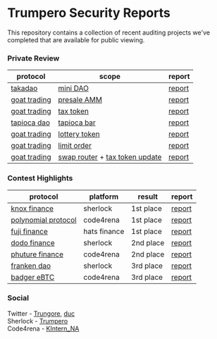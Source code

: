 # Trumpero Security Reports

This repository contains a collection of recent auditing projects we've completed that are available for public viewing.

### Private Review 

| protocol | scope | report |
| ---- | ---- | ---------|
| [takadao](https://takadao.io/) | [mini DAO](https://github.com/TakafulDAO/takaturn/commit/6bb7a13ecb08aed08811239b963fac90b44e6ada) | [report](/private/takadao_2023_04_30.md)
| [goat trading](https://www.goat.trading/) | [presale AMM](https://github.com/inedibleX/goat-trading/tree/b3349556530a49971d5ab5499691381ea384cb8e) | [report](/private/goat-trading_2024_03_08.md)
| [goat trading](https://www.goat.trading/) | [tax token](https://github.com/inedibleX/goat-trading/tree/f60757d19fcc98e21bb075e9c790b473ce5a5326) | [report](/private/goat-trading_2024_04_16.md)
| [tapioca dao](https://www.tapioca.xyz/) | [tapioca bar](https://github.com/Tapioca-DAO/Tapioca-bar/tree/71558e5a830a194c72ef4a9ef10a0f0997a3851e/contracts) | [report](/private/tapioca-dao_2024_05_15.md)
| [goat trading](https://www.goat.trading/) | [lottery token](https://github.com/inedibleX/goat-trading/commit/0b847c1e66410f7ec9f2317766cc639049217195) | [report](/private/goat-trading_2024_06_05.md)
| [goat trading](https://www.goat.trading/) | [limit order](https://github.com/inedibleX/goat-trading-dojo/commit/a73f8a245c5dd534db0d50de63921ac9fc962069) | [report](/private/goat-trading-dojo_2024_08_09.md)
| [goat trading](https://www.goat.trading/) | [swap router]() + [tax token update]() | [report](/private/goat-trading-dojo_2024_08_27.md)

### Contest Highlights

| protocol | platform | result | report |
| ---- | --------- | --------- | --------- |
| [knox finance](knoxvaults.com)  | sherlock | 1st place | [report](https://audits.sherlock.xyz/contests/4/report) |
| [polynomial protocol](https://www.polynomial.fi/)  | code4rena | 1st place | [report](https://code4rena.com/reports/2023-03-polynomial) |
| [fuji finance](https://v1.fuji.finance/#/)  | hats finance | 1st place | [report](https://github.com/Fujicracy/fuji-v2/blob/main/packages/protocol/audits/2023_Feb_HatsFinance_Report.pdf) |
| [dodo finance](https://app.dodoex.io/)  | sherlock | 2nd place | [report](https://github.com/DODOEX/dodo-audits/blob/main/DODO_FeeRouteProxy/Sherlock-Audit-DODOFeeRouteProxy-20221212.pdf) |
| [phuture finance](https://www.phuture.finance/)  | code4rena | 2nd place | [report](https://code4rena.com/reports/2022-04-phuture) |
| [franken dao](https://www.3dfrankenpunks.com/)  | sherlock | 3rd place | [report](https://audits.sherlock.xyz/contests/18/report) |
| [badger eBTC](https://www.ebtc.finance/)  | code4rena | 3rd place | [report](https://code4rena.com/reports/2023-10-badger) |


### Social 
Twitter - [Trungore](https://twitter.com/Trungore), [duc](https://twitter.com/duc_hph) \
Sherlock - [Trumpero](https://audits.sherlock.xyz/watson/Trumpero) \
Code4rena - [KIntern_NA](https://code4rena.com/@KIntern_NA)
